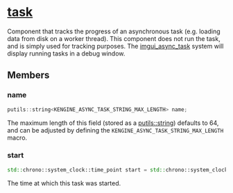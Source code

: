 # [task](task.hpp)

Component that tracks the progress of an asynchronous task (e.g. loading data from disk on a worker thread). This component does not run the task, and is simply used for tracking purposes. The [imgui_async_task](../imgui_async_task/systems/imgui_async_task.md) system will display running tasks in a debug window.

## Members

### name

```cpp
putils::string<KENGINE_ASYNC_TASK_STRING_MAX_LENGTH> name;
```

The maximum length of this field (stored as a [putils::string](https://github.com/phisko/putils/blob/master/putils/string.md)) defaults to 64, and can be adjusted by defining the `KENGINE_ASYNC_TASK_STRING_MAX_LENGTH` macro.

### start

```cpp
std::chrono::system_clock::time_point start = std::chrono::system_clock::now();
```

The time at which this task was started.